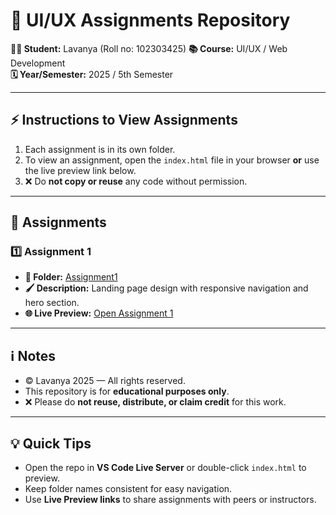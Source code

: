 # 🎨 UI/UX Assignments Repository

**👩‍🎓 Student:** Lavanya (Roll no: 102303425)
**📚 Course:** UI/UX / Web Development  
**🗓️ Year/Semester:** 2025 / 5th Semester

---

## ⚡ Instructions to View Assignments

1. Each assignment is in its own folder.  
2. To view an assignment, open the `index.html` file in your browser **or** use the live preview link below.  
3. ❌ Do **not copy or reuse** any code without permission.

---

## 📝 Assignments

### 1️⃣ Assignment 1
- **📂 Folder:** [Assignment1](./Assignment1)  
- **🖌️ Description:** Landing page design with responsive navigation and hero section.  
- **🌐 Live Preview:** [Open Assignment 1](https://your-username.github.io/UIUX-Assignments/Assignment1/index.html)

---

## ℹ️ Notes
- © Lavanya 2025 — All rights reserved.  
- This repository is for **educational purposes only**.  
- ❌ Please do **not reuse, distribute, or claim credit** for this work.

---

## 💡 Quick Tips
- Open the repo in **VS Code Live Server** or double-click `index.html` to preview.  
- Keep folder names consistent for easy navigation.  
- Use **Live Preview links** to share assignments with peers or instructors.
